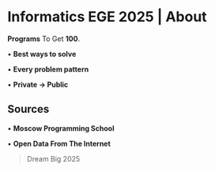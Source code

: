 # Informatics EGE 2025 | About

**Programs** To Get **100**.

• **Best ways to solve**

• **Every problem pattern**

• **Private -> Public**

## Sources

• **Moscow Programming School**

• **Open Data From The Internet**

> Dream Big 2025
